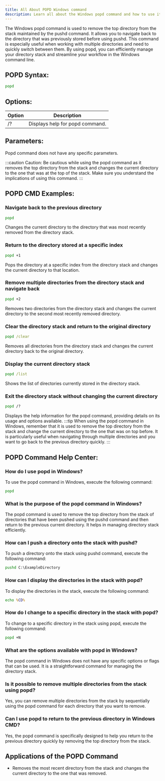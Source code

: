 ```yaml
---
title: All About POPD Windows command
description: Learn all about the Windows popd command and how to use it effectively for managing directories in the command line.
---
```


The Windows popd command is used to remove the top directory from the stack maintained by the pushd command. It allows you to navigate back to the directory that was previously stored before using pushd. This command is especially useful when working with multiple directories and need to quickly switch between them. By using popd, you can efficiently manage your directory stack and streamline your workflow in the Windows command line.
## POPD Syntax:
```cmd
popd
```

## Options:
| Option | Description                            |
|--------|----------------------------------------|
| /?     | Displays help for popd command.        |

## Parameters:
Popd command does not have any specific parameters.

:::caution
Caution: Be cautious while using the popd command as it removes the top directory from the stack and changes the current directory to the one that was at the top of the stack. Make sure you understand the implications of using this command.
:::
## POPD CMD Examples:
### Navigate back to the previous directory
```cmd
popd
```
Changes the current directory to the directory that was most recently removed from the directory stack.

### Return to the directory stored at a specific index
```cmd
popd +1
```
Pops the directory at a specific index from the directory stack and changes the current directory to that location.

### Remove multiple directories from the directory stack and navigate back
```cmd
popd +2
```
Removes two directories from the directory stack and changes the current directory to the second most recently removed directory.

### Clear the directory stack and return to the original directory
```cmd
popd /clear
```
Removes all directories from the directory stack and changes the current directory back to the original directory.

### Display the current directory stack
```cmd
popd /list
```
Shows the list of directories currently stored in the directory stack.

### Exit the directory stack without changing the current directory
```cmd
popd /?
```
Displays the help information for the popd command, providing details on its usage and options available.
:::tip
When using the popd command in Windows, remember that it is used to remove the top directory from the stack and change the current directory to the one that was on top before. It is particularly useful when navigating through multiple directories and you want to go back to the previous directory quickly.
:::

## POPD Command Help Center:
### How do I use popd in Windows?
To use the popd command in Windows, execute the following command:
```cmd
popd
```

### What is the purpose of the popd command in Windows?
The popd command is used to remove the top directory from the stack of directories that have been pushed using the pushd command and then return to the previous current directory. It helps in managing directory stack efficiently.

### How can I push a directory onto the stack with pushd?
To push a directory onto the stack using pushd command, execute the following command:
```cmd
pushd C:\ExampleDirectory
```

### How can I display the directories in the stack with popd?
To display the directories in the stack, execute the following command:
```cmd
echo %CD%
```

### How do I change to a specific directory in the stack with popd?
To change to a specific directory in the stack using popd, execute the following command:
```cmd
popd +N
```

### What are the options available with popd in Windows?
The popd command in Windows does not have any specific options or flags that can be used. It is a straightforward command for managing the directory stack.

### Is it possible to remove multiple directories from the stack using popd?
Yes, you can remove multiple directories from the stack by sequentially using the popd command for each directory that you want to remove.

### Can I use popd to return to the previous directory in Windows CMD?
Yes, the popd command is specifically designed to help you return to the previous directory quickly by removing the top directory from the stack.


## Applications of the POPD Command

- Removes the most recent directory from the stack and changes the current directory to the one that was removed.